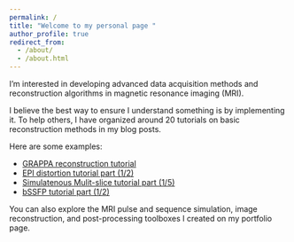 ```yaml
---
permalink: /
title: "Welcome to my personal page "
author_profile: true
redirect_from: 
  - /about/
  - /about.html
---
```


I’m interested in developing advanced data acquisition methods and reconstruction algorithms in magnetic resonance imaging (MRI). 
 
I believe the best way to ensure I understand something is by implementing it. To help others, I have organized around 20 tutorials on basic reconstruction methods in my blog posts.

Here are some examples: 
- [GRAPPA reconstruction tutorial](https://zimuhuo.github.io/posts/blog-post-1/)
- [EPI distortion tutorial part (1/2)](https://zimuhuo.github.io/posts/blog-post-7/)
- [Simulatenous Mulit-slice tutorial part (1/5)](https://zimuhuo.github.io/posts/blog-post-10/)
- [bSSFP tutorial part (1/2)](https://zimuhuo.github.io/posts/blog-post-18/)

You can also explore the MRI pulse and sequence simulation, image reconstruction, and post-processing toolboxes I created on my portfolio page.
